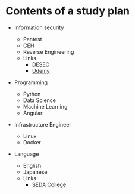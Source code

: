 # Contents of a study plan

* Information security
	- Pentest
	- CEH
	- Reverse Engineering
	- Links
		- [DESEC](https://desecsecurity.com/academy/login)
		- [Udemy](https://www.udemy.com/)

* Programming
	- Python
	- Data Science
	- Machine Learning
	- Angular

* Infrastructure Engineer
	- Linux
	- Docker

* Language
	- English
	- Japanese
	- Links
		- [SEDA College](http://www.sedacollegeonline.com/)